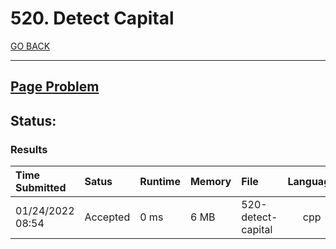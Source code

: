 # 520. Detect Capital

[GO BACK](../README.md)

___

## [Page Problem](https://leetcode.com/problems/sequential-digits/)

## Status:

### Results

| Time Submitted   | Satus    | Runtime | Memory | File               | Language |
| :--------------- | :------- | :------ | :----- | :----------------- | :------: |
| 01/24/2022 08:54 | Accepted | 0 ms    | 6 MB   | 520-detect-capital |   cpp    |
